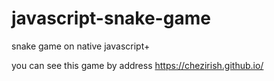 # javascript-snake-game
snake game on native javascript+

you can see this game by address https://chezirish.github.io/
